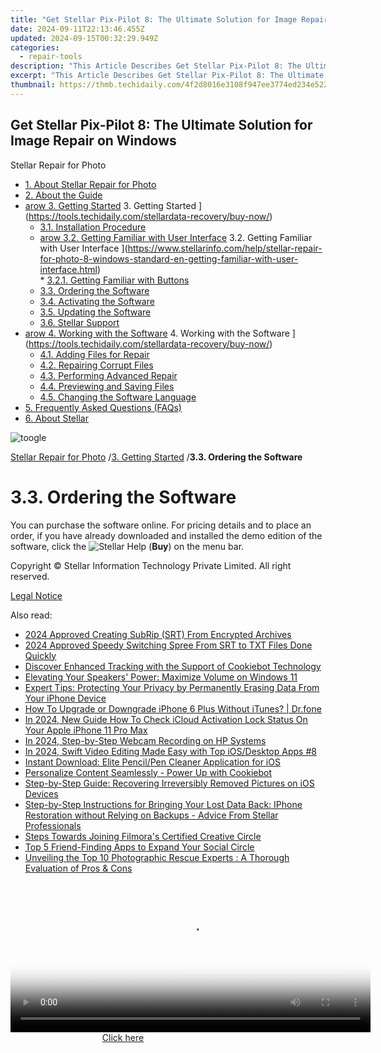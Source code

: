 ```yaml
---
title: "Get Stellar Pix-Pilot 8: The Ultimate Solution for Image Repair on Windows!"
date: 2024-09-11T22:13:46.455Z
updated: 2024-09-15T00:32:29.949Z
categories:
  - repair-tools
description: "This Article Describes Get Stellar Pix-Pilot 8: The Ultimate Solution for Image Repair on Windows!"
excerpt: "This Article Describes Get Stellar Pix-Pilot 8: The Ultimate Solution for Image Repair on Windows!"
thumbnail: https://thmb.techidaily.com/4f2d8016e3108f947ee3774ed234e522592c51bdb9d218a2d3fa1a7e34081e27.jpg
---
```


## Get Stellar Pix-Pilot 8: The Ultimate Solution for Image Repair on Windows

Stellar Repair for Photo

* [1. About Stellar Repair for Photo](https://tools.techidaily.com/stellardata-recovery/buy-now/)
* [2. About the Guide](https://tools.techidaily.com/stellardata-recovery/buy-now/)
* [arow 3. Getting Started](https://www.stellarinfo.com/help/public/frontEnd/onlinehelp/images/arow.png) 3\. Getting Started ](https://tools.techidaily.com/stellardata-recovery/buy-now/)  
  * [3.1. Installation Procedure](https://tools.techidaily.com/stellardata-recovery/buy-now/)  
  * [arow 3.2. Getting Familiar with User Interface](https://www.stellarinfo.com/help/public/frontEnd/onlinehelp/images/arow.png) 3.2\. Getting Familiar with User Interface ](https://www.stellarinfo.com/help/stellar-repair-for-photo-8-windows-standard-en-getting-familiar-with-user-interface.html)  
         * [3.2.1. Getting Familiar with Buttons](https://tools.techidaily.com/stellardata-recovery/buy-now/)  
  * [3.3. Ordering the Software](https://tools.techidaily.com/stellardata-recovery/buy-now/)  
  * [3.4. Activating the Software](https://tools.techidaily.com/stellardata-recovery/buy-now/)  
  * [3.5. Updating the Software](https://tools.techidaily.com/stellardata-recovery/buy-now/)  
  * [3.6. Stellar Support](https://tools.techidaily.com/stellardata-recovery/buy-now/)
* [arow 4. Working with the Software](https://www.stellarinfo.com/help/public/frontEnd/onlinehelp/images/arow.png) 4\. Working with the Software ](https://tools.techidaily.com/stellardata-recovery/buy-now/)  
  * [4.1. Adding Files for Repair](https://tools.techidaily.com/stellardata-recovery/buy-now/)  
  * [4.2. Repairing Corrupt Files](https://tools.techidaily.com/stellardata-recovery/buy-now/)  
  * [4.3. Performing Advanced Repair](https://tools.techidaily.com/stellardata-recovery/buy-now/)  
  * [4.4. Previewing and Saving Files](https://tools.techidaily.com/stellardata-recovery/buy-now/)  
  * [4.5. Changing the Software Language](https://tools.techidaily.com/stellardata-recovery/buy-now/)
* [5. Frequently Asked Questions (FAQs)](https://www.stellarinfo.com/help/stellar-repair-for-photo-8-windows-standard-en-frequently-asked-questions-faqs-.html)
* [6. About Stellar](https://tools.techidaily.com/stellardata-recovery/buy-now/)

![toogle](https://www.stellarinfo.com/help/public/frontEnd/onlinehelp/images/toogle.png)

[Stellar Repair for Photo](https://tools.techidaily.com/stellardata-recovery/buy-now/) /[3. Getting Started](https://tools.techidaily.com/stellardata-recovery/buy-now/) /**3.3\. Ordering the Software**

# **3.3\. Ordering the Software**

 You can purchase the software online. For pricing details and to place an order, if you have already downloaded and installed the demo edition of the software, click the ![Stellar Help](https://www.stellarinfo.com/help/public/onlinehelp_img/stellar-repair-for-photo-8-windows-standard-en/ordering-the-software/2.png)  (**Buy**) on the menu bar.

 Copyright © Stellar Information Technology Private Limited. All right reserved.

[Legal Notice](https://tools.techidaily.com/stellardata-recovery/buy-now/)

<ins class="adsbygoogle"
     style="display:block"
     data-ad-format="autorelaxed"
     data-ad-client="ca-pub-7571918770474297"
     data-ad-slot="1223367746"></ins>

<ins class="adsbygoogle"
     style="display:block"
     data-ad-client="ca-pub-7571918770474297"
     data-ad-slot="8358498916"
     data-ad-format="auto"
     data-full-width-responsive="true"></ins>

<span class="atpl-alsoreadstyle">Also read:</span>
<div><ul>
<li><a href="https://fox-links.techidaily.com/2024-approved-creating-subrip-srt-from-encrypted-archives/"><u>2024 Approved Creating SubRip (SRT) From Encrypted Archives</u></a></li>
<li><a href="https://vp-tips.techidaily.com/2024-approved-speedy-switching-spree-from-srt-to-txt-files-done-quickly/"><u>2024 Approved Speedy Switching Spree From SRT to TXT Files Done Quickly</u></a></li>
<li><a href="https://data-safeguard.techidaily.com/discover-enhanced-tracking-with-the-support-of-cookiebot-technology/"><u>Discover Enhanced Tracking with the Support of Cookiebot Technology</u></a></li>
<li><a href="https://sound-issues.techidaily.com/elevating-your-speakers-power-maximize-volume-on-windows-11/"><u>Elevating Your Speakers' Power: Maximize Volume on Windows 11</u></a></li>
<li><a href="https://data-safeguard.techidaily.com/expert-tips-protecting-your-privacy-by-permanently-erasing-data-from-your-iphone-device/"><u>Expert Tips: Protecting Your Privacy by Permanently Erasing Data From Your iPhone Device</u></a></li>
<li><a href="https://review-topics.techidaily.com/how-to-upgrade-or-downgrade-iphone-6-plus-without-itunes-drfone-by-drfone-ios-system-repair-ios-system-repair/"><u>How To Upgrade or Downgrade iPhone 6 Plus Without iTunes? | Dr.fone</u></a></li>
<li><a href="https://activate-lock.techidaily.com/in-2024-new-guide-how-to-check-icloud-activation-lock-status-on-your-apple-iphone-11-pro-max-by-drfone-ios/"><u>In 2024, New Guide How To Check iCloud Activation Lock Status On Your Apple iPhone 11 Pro Max</u></a></li>
<li><a href="https://digital-screen-recording.techidaily.com/in-2024-step-by-step-webcam-recording-on-hp-systems/"><u>In 2024, Step-by-Step Webcam Recording on HP Systems</u></a></li>
<li><a href="https://some-guidance.techidaily.com/in-2024-swift-video-editing-made-easy-with-top-iosdesktop-apps-8/"><u>In 2024, Swift Video Editing Made Easy with Top iOS/Desktop Apps #8</u></a></li>
<li><a href="https://data-safeguard.techidaily.com/instant-download-elite-pencilpen-cleaner-application-for-ios/"><u>Instant Download: Elite Pencil/Pen Cleaner Application for iOS</u></a></li>
<li><a href="https://data-safeguard.techidaily.com/personalize-content-seamlessly-power-up-with-cookiebot/"><u>Personalize Content Seamlessly - Power Up with Cookiebot</u></a></li>
<li><a href="https://data-safeguard.techidaily.com/step-by-step-guide-recovering-irreversibly-removed-pictures-on-ios-devices/"><u>Step-by-Step Guide: Recovering Irreversibly Removed Pictures on iOS Devices</u></a></li>
<li><a href="https://data-safeguard.techidaily.com/step-by-step-instructions-for-bringing-your-lost-data-back-iphone-restoration-without-relying-on-backups-advice-from-stellar-professionals/"><u>Step-by-Step Instructions for Bringing Your Lost Data Back: IPhone Restoration without Relying on Backups - Advice From Stellar Professionals</u></a></li>
<li><a href="https://youtube-zero.techidaily.com/-towards-joining-filmoras-certified-creative-circle/"><u>Steps Towards Joining Filmora's Certified Creative Circle</u></a></li>
<li><a href="https://techtrends.techidaily.com/top-5-friend-finding-apps-to-expand-your-social-circle/"><u>Top 5 Friend-Finding Apps to Expand Your Social Circle</u></a></li>
<li><a href="https://data-safeguard.techidaily.com/unveiling-the-top-10-photographic-rescue-experts-a-thorough-evaluation-of-pros-and-cons/"><u>Unveiling the Top 10 Photographic Rescue Experts : A Thorough Evaluation of Pros & Cons</u></a></li>
</ul></div>

<!-- affiliate ads begin -->
<span id="1983471">
					<video width="576" height="240" style="cursor:pointer"
           poster="//a.impactradius-go.com/display-clicktoplayimage/1983471.png"
           onclick="if(!this.playClicked){this.play();this.setAttribute('controls',true);this.playClicked=true;}">
	   <source src="//a.impactradius-go.com/display-ad/22993-1983471">
	   <img src="//a.impactradius-go.com/display-clicktoplayimage/1983471.png" style="border: none; height: 100%; width: 100%; object-fit: contain">
	</video>
	<div style="width:360px;text-align:center"><a href="javascript:window.open(decodeURIComponent('https%3A%2F%2Fhomestyler.sjv.io%2Fc%2F5597632%2F1983471%2F22993'), '_blank');void(0);">Click here</a></div>
</span>
<img height="0" width="0" src="https://imp.pxf.io/i/5597632/1983471/22993" style="position:absolute;visibility:hidden;" border="0" />
<!-- affiliate ads end -->

